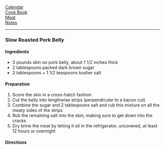 [Calendar](https://github.com/vmsmith/EDT/blob/master/calendar.md)    
[Cook Book](https://github.com/vmsmith/CookBook/blob/master/README.md)     
[Meat](https://github.com/vmsmith/CookBook/blob/master/meat.md)      
[Notes](https://github.com/vmsmith/CookBook/blob/master/notes.md)    

-----   

### Slow Roasted Pork Belly     

#### Ingredients    
* 3 pounds skin on pork belly, about 1 1/2 inches thick
* 2 tablespoons packed dark brown sugar
* 2 tablespoons + 1 1/2 teaspoons kosher salt

#### Preparation    
1. Score the skin in a cross-hatch fashion
2. Cut the belly into lengthwise strips (perpendicular to a bacon cut)
3. Combine the sugar and 2 tablespoons salt and rub this mixture on all the meaty sides of the strips
4. Rub the remaining salt into the skin, making sure to get down into the cracks
5. Dry brine the meat by letting it sit in the refrigerator, uncovered, at least 12 hours or overnight  

#### Directions   
